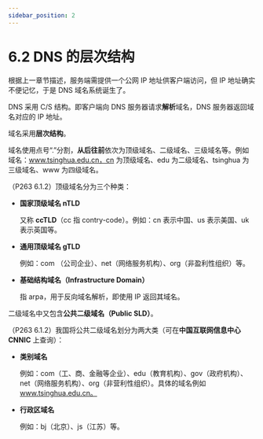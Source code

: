 ```yaml
---
sidebar_position: 2
---
```


# 6.2 DNS 的层次结构

根据上一章节描述，服务端需提供一个公网 IP 地址供客户端访问，但 IP 地址确实不便记忆，于是 DNS 域名系统诞生了。

DNS 采用 C/S 结构。即客户端向 DNS 服务器请求**解析**域名，DNS 服务器返回域名对应的 IP 地址。

域名采用**层次结构**。

域名使用点号“.”分割，**从后往前**依次为顶级域名、二级域名、三级域名等。例如域名：www.tsinghua.edu.cn，cn 为顶级域名、edu 为二级域名、tsinghua 为三级域名、www 为四级域名。

（P263 6.1.2）顶级域名分为三个种类：

+ **国家顶级域名 nTLD**

  又称 **ccTLD**（cc 指 contry-code）。例如：cn 表示中国、us 表示美国、uk 表示英国等。

+ **通用顶级域名 gTLD**

  例如：com （公司企业）、net（网络服务机构）、org（非盈利性组织）等。

+ **基础结构域名（Infrastructure Domain）**

  指 arpa，用于反向域名解析，即使用 IP 返回其域名。

二级域名中又包含**公共二级域名（Public SLD）**。

（P263 6.1.2）我国将公共二级域名划分为两大类（可在**中国互联网信息中心 CNNIC** 上查询）：

+ **类别域名**

  例如：com（工、商、金融等企业）、edu（教育机构）、gov（政府机构）、net（网络服务机构）、org（非营利性组织）。具体的域名例如 www.tsinghua.edu.cn。

+ **行政区域名**

  例如：bj（北京）、js（江苏）等。